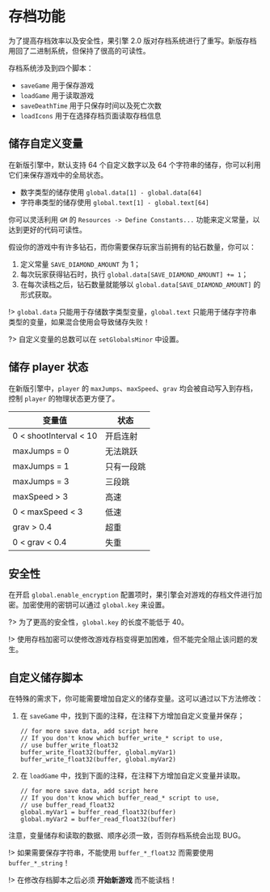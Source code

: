 # 存档功能

为了提高存档效率以及安全性，果引擎 2.0 版对存档系统进行了重写。新版存档用回了二进制系统，但保持了很高的可读性。

存档系统涉及到四个脚本：

- `saveGame` 用于保存游戏
- `loadGame` 用于读取游戏
- `saveDeathTime` 用于只保存时间以及死亡次数
- `loadIcons` 用于在选择存档页面读取存档信息

## 储存自定义变量

在新版引擎中，默认支持 64 个自定义数字以及 64 个字符串的储存，你可以利用它们来保存游戏中的全局状态。

- 数字类型的储存使用 `global.data[1] - global.data[64]`
- 字符串类型的储存使用 `global.text[1] - global.text[64]`

你可以灵活利用 `GM` 的 `Resources -> Define Constants...` 功能来定义常量，以达到更好的代码可读性。

假设你的游戏中有许多钻石，而你需要保存玩家当前拥有的钻石数量，你可以：

1.  定义常量 `SAVE_DIAMOND_AMOUNT` 为 1；
2.  每次玩家获得钻石时，执行 `global.data[SAVE_DIAMOND_AMOUNT] += 1`；
3.  在每次读档之后，钻石数量就能够以 `global.data[SAVE_DIAMOND_AMOUNT]` 的形式获取。

!> `global.data` 只能用于存储数字类型变量，`global.text` 只能用于储存字符串类型的变量，如果混合使用会导致储存失败！

?> 自定义变量的总数可以在 `setGlobalsMinor` 中设置。

## 储存 player 状态

在新版引擎中，`player` 的 `maxJumps`、`maxSpeed`、`grav` 均会被自动写入到存档，控制 `player` 的物理状态更方便了。

| 变量值                 | 状态       |
| ---------------------- | ---------- |
| 0 < shootInterval < 10 | 开启连射   |
| maxJumps = 0           | 无法跳跃   |
| maxJumps = 1           | 只有一段跳 |
| maxJumps = 3           | 三段跳     |
| maxSpeed > 3           | 高速       |
| 0 < maxSpeed < 3       | 低速       |
| grav > 0.4             | 超重       |
| 0 < grav < 0.4         | 失重       |

## 安全性

在开启 `global.enable_encryption` 配置项时，果引擎会对游戏的存档文件进行加密。加密使用的密钥可以通过 `global.key` 来设置。

?> 为了更高的安全性，`global.key` 的长度不能低于 40。

!> 使用存档加密可以使修改游戏存档变得更加困难，但不能完全阻止该问题的发生。

## 自定义储存脚本

在特殊的需求下，你可能需要增加自定义的储存变量。这可以通过以下方法修改：

1.  在 `saveGame` 中，找到下面的注释，在注释下方增加自定义变量并保存；

    ```gml
    // for more save data, add script here
    // If you don't know which buffer_write_* script to use,
    // use buffer_write_float32
    buffer_write_float32(buffer, global.myVar1)
    buffer_write_float32(buffer, global.myVar2)
    ```

2.  在 `loadGame` 中，找到下面的注释，在注释下方增加自定义变量并读取。

    ```gml
    // for more save data, add script here
    // If you don't know which buffer_read_* script to use,
    // use buffer_read_float32
    global.myVar1 = buffer_read_float32(buffer)
    global.myVar2 = buffer_read_float32(buffer)
    ```

注意，变量储存和读取的数据、顺序必须一致，否则存档系统会出现 BUG。

!> 如果需要保存字符串，不能使用 `buffer_*_float32` 而需要使用 `buffer_*_string`！

!> 在修改存档脚本之后必须 **开始新游戏** 而不能读档！
